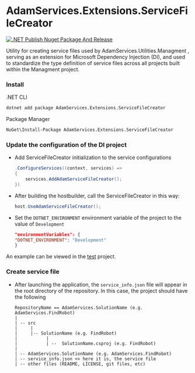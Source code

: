 # AdamServices.Extensions.ServiceFileCreator
[![.NET Publish Nuget Package And Release](https://github.com/Adam-Software/AdamServices.Extensions.ServiceFileCreator/actions/workflows/dotnet.yml/badge.svg)](https://github.com/Adam-Software/AdamServices.Extensions.ServiceFileCreator/actions/workflows/dotnet.yml)


Utility for creating service files used by AdamServices.Utilities.Managment , serving as an extension for Microsoft Dependency Injection (DI), and used to standardize the type definition of service files across all projects built within the Managment project.

### Install

.NET CLI
```cmd
dotnet add package AdamServices.Extensions.ServiceFileCreator
```

Package Manager
```cmd
NuGet\Install-Package AdamServices.Extensions.ServiceFileCreator
```

### Update the configuration of the DI project

* Add ServiceFileCreator initialization to the service configurations
  ```C#
  .ConfigureServices((context, services) =>
  {
      services.AddAdamServiceFileCreator();
  })
  ```

* After building the hostbuilder, call the ServiceFileCreator in this way:
  ```C#
  host.UseAdamServiceFileCreator();
  ```

* Set the `DOTNET_ENVIRONMENT` environment variable of the project to the value of `Development`
  ```json
  "environmentVariables": {
  "DOTNET_ENVIRONMENT": "Development"
  }
  ```

An example can be viewed in the [test](https://github.com/Adam-Software/AdamServices.Extensions.ServiceFileCreator/blob/master/src/ServiceFileCreator.TestApp/Program.cs) project.

### Create service file

* After launching the application, the `service_info.json` file will appear in the root directory of the repository. In this case, the project should have the following 
  ```
  RepositoryName == AdamServices.SolutionName (e.g. AdamServices.FindRobot)
  |
  | -- src
  |     |
  |     |-- SolutionName (e.g. FindRobot)
  |           |
  |           | --  SolutionName.csproj (e.g. FindRobot)
  |
  | -- AdamServices.SolutionName (e.g. AdamServices.FindRobot)
  | -- service_info.json << here it is, the service file
  | -- other files (README, LICENSE, git files, etc)
  ``` 
